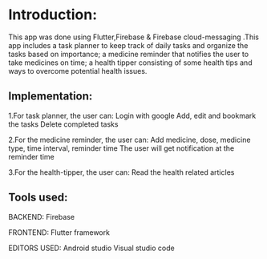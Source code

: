 # Introduction:
This app was done using Flutter,Firebase & Firebase cloud-messaging .This app includes a task planner to keep track of daily tasks and organize the tasks based on importance; a medicine reminder that notifies the user to take medicines on time; a health tipper consisting of some health tips and ways to overcome potential health issues.  

## Implementation:
1.For task planner, the user can:
Login with google
Add, edit and bookmark the tasks
Delete completed tasks

2.For the medicine reminder, the user can:
Add medicine, dose, medicine type, time interval, reminder time
The user will get notification at  the reminder time

3.For the health-tipper, the user can:
Read the health related articles

## Tools used:
BACKEND:             Firebase

FRONTEND:          Flutter framework

EDITORS USED:   Android studio
			     Visual studio code

